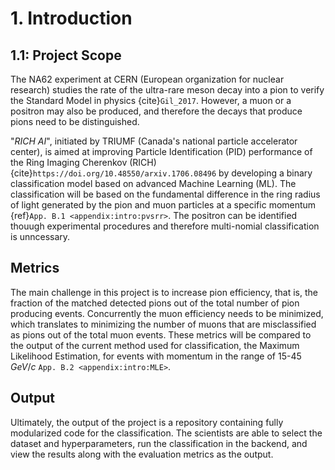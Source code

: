 # 1. Introduction

## 1.1: Project Scope
The NA62 experiment at CERN (European organization for nuclear research) studies the rate of the ultra-rare meson decay into a pion to verify the Standard Model in physics {cite}`Gil_2017`. However, a muon or a positron may also be produced, and therefore the decays that produce pions need to be distinguished.

 "*RICH AI*", initiated by TRIUMF (Canada's national particle accelerator center), is aimed at improving Particle Identification (PID) performance of the Ring Imaging Cherenkov (RICH) {cite}`https://doi.org/10.48550/arxiv.1706.08496` by developing a binary classification model based on advanced Machine Learning (ML). The classification will be based on the fundamental difference in the ring radius of light generated by the pion and muon particles at a specific momentum {ref}`App. B.1 <appendix:intro:pvsrr>`. The positron can be identified thouugh experimental procedures and therefore multi-nomial classification is unncessary. 

## Metrics 
The main challenge in this project is to increase pion efficiency, that is, the fraction of the matched detected pions out of the total number of pion producing events. Concurrently the muon efficiency needs to be minimized, which translates to minimizing the number of muons that are misclassified as pions out of the total muon events. These metrics will be compared to the output of the current method used for classification, the Maximum Likelihood Estimation, for events with momentum in the range of 15-45 $GeV/c$ `App. B.2 <appendix:intro:MLE>`.

## Output
Ultimately, the output of the project is a repository containing fully modularized code for the classification. The scientists are able to  select the dataset and hyperparameters, run the classification in the backend, and view the results along with the evaluation metrics as the output. 
